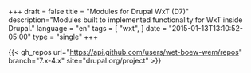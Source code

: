 +++
draft = false
title = "Modules for Drupal WxT (D7)"
description="Modules built to implemented functionality for WxT inside Drupal."
language = "en"
tags = [
    "wxt",
]
date = "2015-01-13T13:10:52-05:00"
type = "single"
+++

{{< gh_repos url="https://api.github.com/users/wet-boew-wem/repos" branch="7.x-4.x" site="drupal.org/project" >}}
